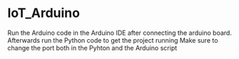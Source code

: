 # IoT_Arduino
Run the Arduino code in the Arduino IDE after connecting the arduino board.
Afterwards run the Python code to get the project running
Make sure to change the port both in the Pyhton and the Arduino script
